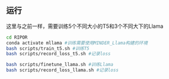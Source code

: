 ## 运行
这里与之前一样，需要训练5个不同大小的T5和3个不同大下的Llama
```bash
cd RIPOR
conda activate mllama #训练需要使用MINDER_Llama构建的环境
bash scripts/train_t5.sh #训练T5
bash scripts/record_loss_t5.sh #记录loss

bash scripts/finetune_llama.sh #训练Llama
bash scripts/record_loss_llama.sh #记录loss
``` 